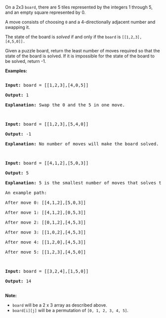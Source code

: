 On a 2x3 `` board ``, there are 5 tiles represented by the integers 1 through 5, and an empty square represented by 0.

A move consists of choosing `` 0 ``&nbsp;and a 4-directionally adjacent number and swapping it.

The state of the board is _solved_ if and only if the `` board `` is `` [[1,2,3],[4,5,0]]. ``

Given a puzzle board, return the least number of moves required so that the state of the board is solved. If it is impossible for the state of the board to be solved, return -1.

__Examples:__

<pre>
<strong>Input:</strong> board = [[1,2,3],[4,0,5]]
<strong>Output:</strong> 1
<strong>Explanation:</strong> Swap the 0 and the 5 in one move.
</pre>

<pre>
<strong>Input:</strong> board = [[1,2,3],[5,4,0]]
<strong>Output:</strong> -1
<strong>Explanation:</strong> No number of moves will make the board solved.
</pre>

<pre>
<strong>Input:</strong> board = [[4,1,2],[5,0,3]]
<strong>Output:</strong> 5
<strong>Explanation:</strong> 5 is the smallest number of moves that solves the board.
An example path:
After move 0: [[4,1,2],[5,0,3]]
After move 1: [[4,1,2],[0,5,3]]
After move 2: [[0,1,2],[4,5,3]]
After move 3: [[1,0,2],[4,5,3]]
After move 4: [[1,2,0],[4,5,3]]
After move 5: [[1,2,3],[4,5,0]]
</pre>

<pre>
<strong>Input:</strong> board = [[3,2,4],[1,5,0]]
<strong>Output:</strong> 14
</pre>

__Note:__

*   `` board `` will be a 2 x 3 array as described above.
*   `` board[i][j] `` will be a permutation of `` [0, 1, 2, 3, 4, 5] ``.